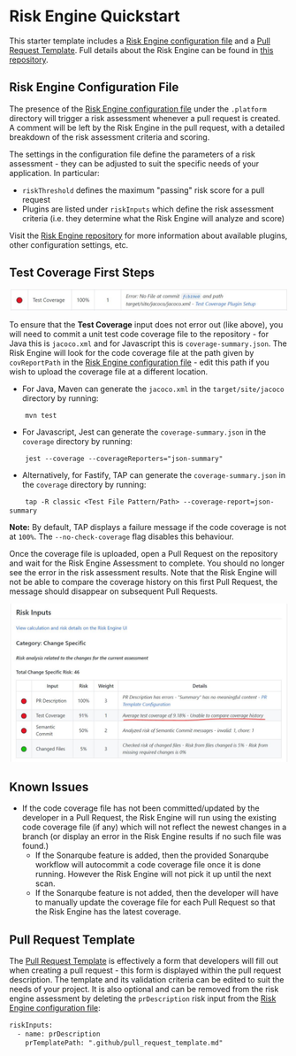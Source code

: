 # Risk Engine Quickstart

This starter template includes a [Risk Engine configuration file](../.platform/.riskEngineConfig.yaml) and a [Pull Request Template](../.github/pull_request_template.md).
Full details about the Risk Engine can be found in [this repository](https://github.com/telus/sre-risk-engine).

## Risk Engine Configuration File

The presence of the [Risk Engine configuration file](../.platform/.riskEngineConfig.yaml) under the `.platform` directory will trigger a risk assessment whenever a pull request is created.
A comment will be left by the Risk Engine in the pull request, with a detailed breakdown of the risk assessment criteria and scoring.

The settings in the configuration file define the parameters of a risk assessment - they can be adjusted to suit the specific needs of your application. In particular:
- `riskThreshold` defines the maximum "passing" risk score for a pull request
- Plugins are listed under `riskInputs` which define the risk assessment criteria (i.e. they determine what the Risk Engine will analyze and score)

Visit the [Risk Engine repository](https://github.com/telus/sre-risk-engine) for more information about available plugins, other configuration settings, etc.

## Test Coverage First Steps

![alt text](testCoverageError.jpg)

To ensure that the **Test Coverage** input does not error out (like above), you will need to commit a unit test code coverage file to the repository - for Java
this is `jacoco.xml` and for Javascript this is `coverage-summary.json`. The Risk Engine will look for the code coverage file at the path given by `covReportPath` in
the [Risk Engine configuration file](../.platform/.riskEngineConfig.yaml) - edit this path if you wish to upload the coverage file at a different location.

- For Java, Maven can generate the `jacoco.xml` in the `target/site/jacoco` directory by running:
```
    mvn test
```
- For Javascript, Jest can generate the `coverage-summary.json` in the `coverage` directory by running:
```
    jest --coverage --coverageReporters="json-summary"
```
- Alternatively, for Fastify, TAP can generate the `coverage-summary.json` in the `coverage` directory by running:
```
    tap -R classic <Test File Pattern/Path> --coverage-report=json-summary
```
**Note:** By default, TAP displays a failure message if the code coverage is not at `100%`. The `--no-check-coverage` flag disables this behaviour.

Once the coverage file is uploaded, open a Pull Request on the repository and wait for the Risk Engine Assessment to complete. You should no longer see the error in
the risk assessment results. Note that the Risk Engine will not be able to compare the coverage history on this first Pull Request, the message should disappear on
subsequent Pull Requests.

![alt text](testCoverageFixed.jpg)

## Known Issues

- If the code coverage file has not been committed/updated by the developer in a Pull Request, the Risk Engine will run using the existing code coverage
file (if any) which will not reflect the newest changes in a branch (or display an error in the Risk Engine results if no such file was found.)
  - If the Sonarqube feature is added, then the provided Sonarqube workflow will autocommit a code coverage file once it is done running. However the Risk Engine will not pick it up until the next scan.
  - If the Sonarqube feature is not added, then the developer will have to manually update the coverage file for each Pull Request so that the Risk Engine has the latest
  coverage.

## Pull Request Template

The [Pull Request Template](../.github/pull_request_template.md) is effectively a form that developers will fill out when creating a pull request - this form is
displayed within the pull request description. The template and its validation criteria can be edited to suit the needs of your project. It is also optional and
can be removed from the risk engine assessment by deleting the `prDescription` risk input from the [Risk Engine configuration file](../.platform/.riskEngineConfig.yaml):
```
riskInputs:
  - name: prDescription
    prTemplatePath: ".github/pull_request_template.md"
```